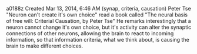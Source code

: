 a0188z
Created Mar 13, 2014, 6:46 AM
(synap, criteria, causation)
Peter Tse "Neuron can't create it's own choice" read a book called "The neural basis of free will: Criterial Causation, by Peter Tse" He remarks interestingly that a neuron cannot change it's own choice, but it's activity can alter the synaptic connections of other neurons, allowing the brain to react to incoming information, so that information criteria, what we think about, is causing the brain to make different choices.

